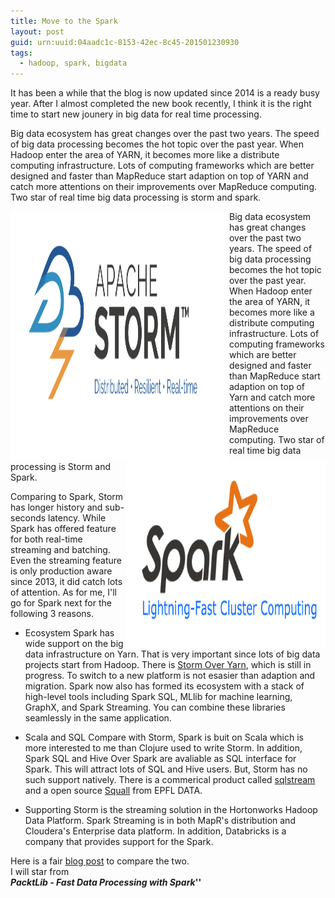 ```yaml
---
title: Move to the Spark 
layout: post
guid: urn:uuid:04aadc1c-8153-42ec-8c45-201501230930
tags:
  - hadoop, spark, bigdata
---
```

It has been a while that the blog is now updated since 2014 is a ready busy year. After I almost completed the new book recently, I think it is the right time to start new jounery in big data for real time processing.

Big data ecosystem has great changes over the past two years. The speed of big data processing becomes the hot topic over the past year. When Hadoop enter the area of YARN, it becomes more like a distribute computing infrastructure. Lots of computing frameworks which are better designed and faster than MapReduce start adaption on top of YARN and catch more attentions on their improvements over MapReduce computing. Two star of real time big data processing is storm and spark.

<a href="https://storm.apache.org/" target="_blank"><img src="/images/storm_logo.png" width="350" height="400" alt="avatar" align ="left" /></a><a href="http://spark.apache.org/" target="_blank"><img src="/images/spark_logo.png" width="320" height="300" alt="avatar" align ="right" /></a>

Big data ecosystem has great changes over the past two years. The speed of big data processing becomes the hot topic over the past year. When Hadoop enter the area of YARN, it becomes more like a distribute computing infrastructure. Lots of computing frameworks which are better designed and faster than MapReduce start adaption on top of Yarn and catch more attentions on their improvements over MapReduce computing. Two star of real time big data processing is Storm and Spark.

Comparing to Spark, Storm has longer history and sub-seconds latency. While Spark has offered feature for both real-time streaming and batching. Even the streaming feature is only production aware since 2013, it did catch lots of attention. As for me, I'll go for Spark next for the following 3 reasons.
* Ecosystem 
Spark has wide support on the big data infrastructure on Yarn. That is very important since lots of big data projects start from Hadoop. There is [Storm Over Yarn](https://github.com/yahoo/storm-yarn), which is still in progress. To switch to a new platform is not esasier than adaption and migration. Spark now also has formed its ecosystem with a stack of high-level tools including Spark SQL, MLlib for machine learning, GraphX, and Spark Streaming. You can combine these libraries seamlessly in the same application.

* Scala and SQL 
Compare with Storm, Spark is buit on Scala which is more interested to me than Clojure used to write Storm. In addition, Spark SQL and Hive Over Spark are avaliable as SQL interface for Spark. This will attract lots of SQL and Hive users. But, Storm has no such support natively.
There is a commerical product called [sqlstream](http://www.sqlstream.com/downloads/) and a open source [Squall](https://github.com/epfldata/squall/wiki) from EPFL DATA.

* Supporting
Storm is the streaming solution in the Hortonworks Hadoop Data Platform. Spark Streaming is in both MapR's distribution and Cloudera's Enterprise data platform. In addition, Databricks is a company that provides support for the Spark.

Here is a fair [blog post](http://xinhstechblog.blogspot.ca/2014/06/storm-vs-spark-streaming-side-by-side.html) to compare the two. <br/>
I will star from <br/>
**_PacktLib - Fast Data Processing with Spark_''**
  

 
